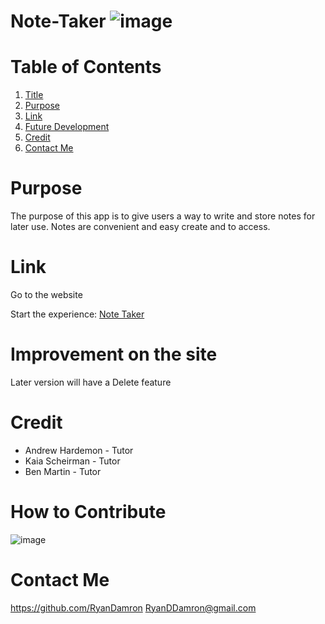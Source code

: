 # Note-Taker ![image](https://user-images.githubusercontent.com/119913449/219522398-67e14063-61e7-4a8a-9558-cf04a22945e1.png)




# Table of Contents
1. [Title](#note-taker)
2. [Purpose](#purpose)
3. [Link](#link)
4. [Future Development](#improvement-on-the-site)
5. [Credit](#credit)
6. [Contact Me](#contact-me)


# Purpose

The purpose of this app is to give users a way to write and store notes for later use. Notes are convenient and easy create and to access.


# Link

Go to the website

Start the experience:
<a href="https://note-taker-plus.herokuapp.com/">Note Taker</a>


# Improvement on the site

Later version will have a Delete feature


# Credit

- Andrew Hardemon - Tutor
- Kaia Scheirman - Tutor
- Ben Martin - Tutor

# How to Contribute

![image](https://user-images.githubusercontent.com/119913449/219522512-c0589e1e-3724-4c31-9493-fcf172d627a6.png)


# Contact Me
https://github.com/RyanDamron 
RyanDDamron@gmail.com
